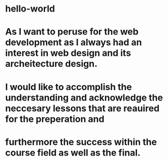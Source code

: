 # hello-world
# As I want to peruse for the web development as I always had an interest in web design and its archeitecture design.
# I would like to accomplish the understanding and acknowledge the neccesary lessons that are reauired for the preperation and
# furthermore the success within the course field as well as the final. 
